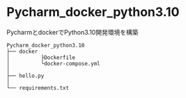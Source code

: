 # Pycharm_docker_python3.10
PycharmとdockerでPython3.10開発環境を構築
```
Pycharm_docker_python3.10
├── docker 
│          ├Dockerfile
│          └docker-compose.yml
│ 
├── hello.py
│           
└── requirements.txt
```
